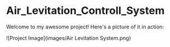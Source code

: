 # Air_Levitation_Controll_System

Welcome to my awesome project! Here's a picture of it in action:

![Project Image](images/Air Levitation System.png)
